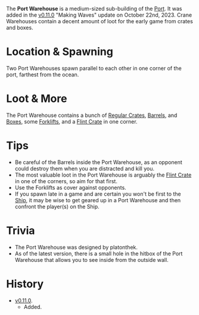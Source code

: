 The **Port Warehouse** is a medium-sized sub-building of the [Port](/buildings/port). It was added in the [v0.11.0](https://github.com/HasangerGames/suroi/releases/tag/v0.11.0) "Making Waves" update on October 22nd, 2023. Crane Warehouses contain a decent amount of loot for the early game from crates and boxes.

# Location & Spawning

Two Port Warehouses spawn parallel to each other in one corner of the port, farthest from the ocean.

# Loot & More

The Port Warehouse contains a bunch of [Regular Crates](/obstacles/regular_crate), [Barrels](/obstacles/barrel), and [Boxes](/obstacles/box), some [Forklifts](/obstacles/forklift), and a [Flint Crate](/obstacles/flint_crate) in one corner.

# Tips

- Be careful of the Barrels inside the Port Warehouse, as an opponent could destroy them when you are distracted and kill you.
- The most valuable loot in the Port Warehouse is arguably the [Flint Crate](/obstacles/flint_crate) in one of the corners, so aim for that first.
- Use the Forklifts as cover against opponents.
- If you spawn late in a game and are certain you won't be first to the [Ship](/buildings/ship), it may be wise to get geared up in a Port Warehouse and then confront the player(s) on the Ship.

# Trivia

- The Port Warehouse was designed by platonthek.
- As of the latest version, there is a small hole in the hitbox of the Port Warehouse that allows you to see inside from the outside wall.

# History

- [v0.11.0](https://github.com/HasangerGames/suroi/releases/tag/v0.11.0).
  - Added.
